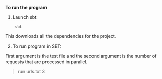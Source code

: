 **To run the program**

1. Launch sbt:

        sbt 
This downloads all the dependencies for the project.

2. To run program in SBT:

First argument is the test file and the second argument is the number of requests that are processed in parallel.

   > run urls.txt 3
   



